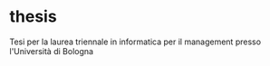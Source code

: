 # thesis
Tesi per la laurea triennale in informatica per il management presso l'Università di Bologna
